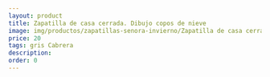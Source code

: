 ```yaml
---
layout: product
title: Zapatilla de casa cerrada. Dibujo copos de nieve
image: img/productos/zapatillas-senora-invierno/Zapatilla de casa cerrada. Dibujo copos de nieve=20=gris Cabrera.webp
price: 20
tags: gris Cabrera
description: 
order: 0
---
```

